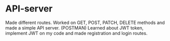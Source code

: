 # API-server
Made different routes.
Worked on GET, POST, PATCH, DELETE methods and made a simple API server. (POSTMAN)
Learned about JWT token, implement JWT on my code and made registration and login routes.
